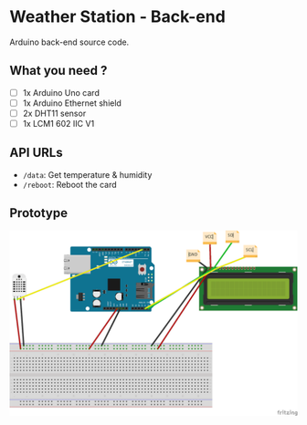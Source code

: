 # Weather Station - Back-end
Arduino back-end source code.

## What you need ?
- [ ] 1x Arduino Uno card
- [ ] 1x Arduino Ethernet shield
- [ ] 2x DHT11 sensor
- [ ] 1x LCM1 602 IIC V1

## API URLs
- `/data`: Get temperature & humidity
- `/reboot`: Reboot the card

## Prototype
![Prototype](https://raw.githubusercontent.com/lucienbl/weather-station-back-end/master/Weather_station.png)

